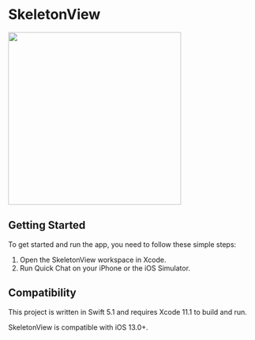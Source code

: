 # SkeletonView
<img src="https://user-images.githubusercontent.com/57766589/70892695-fe944080-202c-11ea-93f7-93f88a7751e5.gif" width="350" />

## Getting Started

To get started and run the app, you need to follow these simple steps:

1. Open the SkeletonView workspace in Xcode.
2. Run Quick Chat on your iPhone or the iOS Simulator.

## Compatibility

This project is written in Swift 5.1 and requires Xcode 11.1 to build and run.

SkeletonView is compatible with iOS 13.0+.
